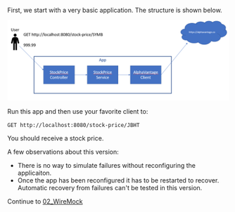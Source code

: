 First, we start with a very basic application. The structure is shown below.

![branch1](branch.png?raw=true)

Run this app and then use your favorite client to:

```
GET http://localhost:8080/stock-price/JBHT
```

You should receive a stock price.

A few observations about this version:
* There is no way to simulate failures without reconfiguring the applicaiton.
* Once the app has been reconfigured it has to be restarted to recover. Automatic recovery from failures can't be tested in this version.


Continue to [02_WireMock](../../tree/02_WireMock)